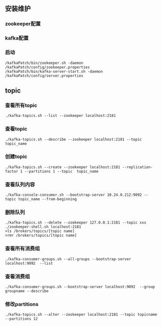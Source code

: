 ## 安装维护
### zookeeper配置
### kafka配置
### 启动

    /kafkaPatch/bin/zookeeper.sh -daemon /kafkaPatch/config/zookeeper.properties
    /kafkaPatch/bin/kafka-server-start.sh -daemon /kafkaPatch/config/server.properties
## topic
### 查看所有topic

    ./kafka-topics.sh --list --zookeeper localhost:2181

### 查看topic

    ./kafka-topics.sh --describe --zookeeper localhost:2181 --topic topic_name

### 创建topic

    ./kafka-topics.sh --create --zookeeper localhost:2181 --replication-factor 1 --partitions 1 --topic  topic_name

### 查看队列内容

    ./kafka-console-consumer.sh --bootstrap-server 10.24.0.212:9092 --topic topic_name --from-beginning


### 删除队列

    ./kafka-topics.sh --delete --zookeeper 127.0.0.1:2181 --topic xxx
    ./zookeeper-shell.sh localhost:2181
    >ls /brokers/topics/[topic name]
    >rmr /brokers/topics/[topic name]

### 查看所有消费组

    ./kafka-consumer-groups.sh --all-groups --bootstrap-server localhost:9092  --list

### 查看消费组

    ./kafka-consumer-groups.sh --bootstrap-server localhost:9092  --group groupname --describe

### 修改partitions

    ./kafka-topics.sh --alter --zookeeper localhost:2181 --topic topicname --partitions 12

